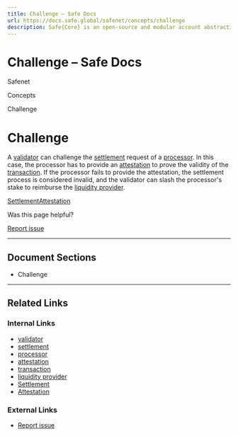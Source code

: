 ```yaml
---
title: Challenge – Safe Docs
url: https://docs.safe.global/safenet/concepts/challenge
description: Safe{Core} is an open-source and modular account abstraction stack. Learn about its features and how to use it.
---
```


# Challenge – Safe Docs

Safenet

Concepts

Challenge

# Challenge

A [validator](/safenet/core-components/validator) can challenge the [settlement](/safenet/concepts/settlement) request of a [processor](/safenet/core-components/processor).
In this case, the processor has to provide an [attestation](/safenet/concepts/attestation) to prove the validity of the [transaction](/safenet/safenet-transaction).
If the processor fails to provide the attestation, the settlement process is considered invalid, and the validator can slash the processor's stake to reimburse the [liquidity provider](/safenet/core-components/liquidity-provider).

[Settlement](/safenet/concepts/settlement "Settlement")[Attestation](/safenet/concepts/attestation "Attestation")

Was this page helpful?

[Report issue](https://github.com/safe-global/safe-docs/issues/new?assignees=&labels=nextra-feedback&projects=&template=nextra-feedback.yml&title=%5BFeedback%5D+)

---

## Document Sections

- Challenge

---

## Related Links

### Internal Links

- [validator](https://docs.safe.global/safenet/core-components/validator)
- [settlement](https://docs.safe.global/safenet/concepts/settlement)
- [processor](https://docs.safe.global/safenet/core-components/processor)
- [attestation](https://docs.safe.global/safenet/concepts/attestation)
- [transaction](https://docs.safe.global/safenet/safenet-transaction)
- [liquidity provider](https://docs.safe.global/safenet/core-components/liquidity-provider)
- [Settlement](https://docs.safe.global/safenet/concepts/settlement)
- [Attestation](https://docs.safe.global/safenet/concepts/attestation)

### External Links

- [Report issue](https://github.com/safe-global/safe-docs/issues/new?assignees=&labels=nextra-feedback&projects=&template=nextra-feedback.yml&title=%5BFeedback%5D+)

